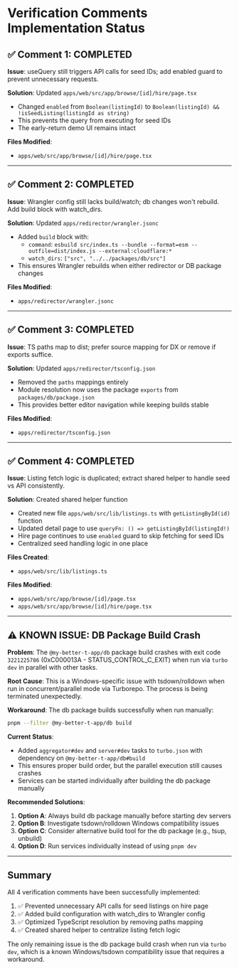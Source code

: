 # Verification Comments Implementation Status

## ✅ Comment 1: COMPLETED
**Issue**: useQuery still triggers API calls for seed IDs; add enabled guard to prevent unnecessary requests.

**Solution**: Updated `apps/web/src/app/browse/[id]/hire/page.tsx`
- Changed `enabled` from `Boolean(listingId)` to `Boolean(listingId) && !isSeedListing(listingId as string)`
- This prevents the query from executing for seed IDs
- The early-return demo UI remains intact

**Files Modified**:
- `apps/web/src/app/browse/[id]/hire/page.tsx`

---

## ✅ Comment 2: COMPLETED
**Issue**: Wrangler config still lacks build/watch; db changes won't rebuild. Add build block with watch_dirs.

**Solution**: Updated `apps/redirector/wrangler.jsonc`
- Added `build` block with:
  - `command`: `esbuild src/index.ts --bundle --format=esm --outfile=dist/index.js --external:cloudflare:*`
  - `watch_dirs`: `["src", "../../packages/db/src"]`
- This ensures Wrangler rebuilds when either redirector or DB package changes

**Files Modified**:
- `apps/redirector/wrangler.jsonc`

---

## ✅ Comment 3: COMPLETED
**Issue**: TS paths map to dist; prefer source mapping for DX or remove if exports suffice.

**Solution**: Updated `apps/redirector/tsconfig.json`
- Removed the `paths` mappings entirely
- Module resolution now uses the package `exports` from `packages/db/package.json`
- This provides better editor navigation while keeping builds stable

**Files Modified**:
- `apps/redirector/tsconfig.json`

---

## ✅ Comment 4: COMPLETED
**Issue**: Listing fetch logic is duplicated; extract shared helper to handle seed vs API consistently.

**Solution**: Created shared helper function
- Created new file `apps/web/src/lib/listings.ts` with `getListingById(id)` function
- Updated detail page to use `queryFn: () => getListingById(listingId!)`
- Hire page continues to use `enabled` guard to skip fetching for seed IDs
- Centralized seed handling logic in one place

**Files Created**:
- `apps/web/src/lib/listings.ts`

**Files Modified**:
- `apps/web/src/app/browse/[id]/page.tsx`
- `apps/web/src/app/browse/[id]/hire/page.tsx`

---

## ⚠️ KNOWN ISSUE: DB Package Build Crash

**Problem**: The `@my-better-t-app/db` package build crashes with exit code `3221225786` (0xC000013A - STATUS_CONTROL_C_EXIT) when run via `turbo dev` in parallel with other tasks.

**Root Cause**: This is a Windows-specific issue with tsdown/rolldown when run in concurrent/parallel mode via Turborepo. The process is being terminated unexpectedly.

**Workaround**: The db package builds successfully when run manually:
```bash
pnpm --filter @my-better-t-app/db build
```

**Current Status**: 
- Added `aggregator#dev` and `server#dev` tasks to `turbo.json` with dependency on `@my-better-t-app/db#build`
- This ensures proper build order, but the parallel execution still causes crashes
- Services can be started individually after building the db package manually

**Recommended Solutions**:
1. **Option A**: Always build db package manually before starting dev servers
2. **Option B**: Investigate tsdown/rolldown Windows compatibility issues
3. **Option C**: Consider alternative build tool for the db package (e.g., tsup, unbuild)
4. **Option D**: Run services individually instead of using `pnpm dev`

---

## Summary

All 4 verification comments have been successfully implemented:
1. ✅ Prevented unnecessary API calls for seed listings on hire page
2. ✅ Added build configuration with watch_dirs to Wrangler config
3. ✅ Optimized TypeScript resolution by removing paths mapping
4. ✅ Created shared helper to centralize listing fetch logic

The only remaining issue is the db package build crash when run via `turbo dev`, which is a known Windows/tsdown compatibility issue that requires a workaround.

